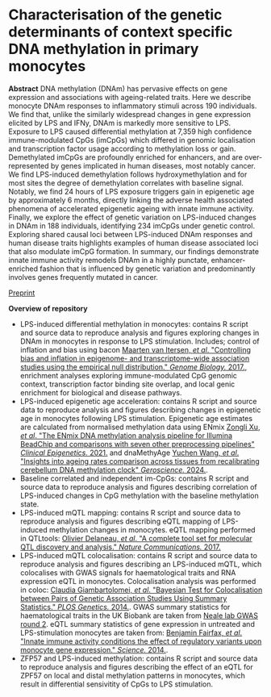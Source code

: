 # Characterisation of the genetic determinants of context specific DNA methylation in primary monocytes

**Abstract**
DNA methylation (DNAm) has pervasive effects on gene expression and associations with ageing-related traits. Here we describe monocyte DNAm responses to inflammatory stimuli across 190 individuals. We find that, unlike the similarly widespread changes in gene expression elicited by LPS and IFNy, DNAm is markedly more sensitive to LPS. Exposure to LPS caused differential methylation at 7,359 high confidence immune-modulated CpGs (imCpGs) which differed in genomic localisation and transcription factor usage according to methylation loss or gain. Demethylated imCpGs are profoundly enriched for enhancers, and are over-represented by genes implicated in human diseases, most notably cancer. We find LPS-induced demethylation follows hydroxymethylation and for most sites the degree of demethylation correlates with baseline signal. Notably, we find 24 hours of LPS exposure triggers gain in epigenetic age by approximately 6 months, directly linking the adverse health associated phenomena of accelerated epigenetic ageing with innate immune activity. Finally, we explore the effect of genetic variation on LPS-induced changes in DNAm in 188 individuals, identifying 234 imCpGs under genetic control. Exploring shared causal loci between LPS-induced DNAm responses and human disease traits highlights examples of human disease associated loci that also modulate imCpG formation. In summary, our findings demonstrate innate immune activity remodels DNAm in a highly punctate, enhancer-enriched fashion that is influenced by genetic variation and predominantly involves genes frequently mutated in cancer.

[Preprint](https://www.biorxiv.org/content/10.1101/2023.05.17.541041v1)

**Overview of repository**
* LPS-induced differential methylation in monocytes: contains R script and source data to reproduce analysis and figures exploring changes in DNAm in monocytes in response to LPS stimulation. Includes; control of inflation and bias using bacon [Maarten van Itersen, *et al*. "Controlling bias and inflation in epigenome- and transcriptome-wide association studies using the empirical null distribution." *Genome Biology.* 2017.](https://genomebiology.biomedcentral.com/articles/10.1186/s13059-016-1131-9), enrichment analyses exploring immune-modulated CpG genomic context, transcription factor binding site overlap, and local genic enrichment for biological and disease pathways.
* LPS-induced epigenetic age acceleration: contains R script and source data to reproduce analysis and figures describing changes in epigenetic age in monocytes following LPS stimulation. Epigenetic age estimates are calculated from normalised methylation data using ENmix [Zongli Xu, *et al*. "The ENmix DNA methylation analysis pipeline for Illumina BeadChip and comparisons with seven other preprocessing pipelines" *Clinical Epigenetics.* 2021.](https://clinicalepigeneticsjournal.biomedcentral.com/articles/10.1186/s13148-021-01207-1) and dnaMethyAge [Yuchen Wang, *et al*. "Insights into ageing rates comparison across tissues from recalibrating cerebellum DNA methylation clock" *Geroscience.* 2024.](https://pubmed.ncbi.nlm.nih.gov/37597113).
* Baseline correlated and independent im-CpGs: contains R script and source data to reproduce analysis and figures describing correlation of LPS-induced changes in CpG methylation with the baseline methylation state.
* LPS-induced mQTL mapping: contains R script and source data to reproduce analysis and figures describing eQTL mapping of LPS-induced methylation changes in monocytes. eQTL mapping performed in QTLtools: [Olivier Delaneau, *et al*. "A complete tool set for molecular QTL discovery and analysis." *Nature Communications.* 2017.](https://www.nature.com/articles/ncomms15452)
* LPS-induced mQTL colocalisation: contains R script and source data to reproduce analysis and figures describing an LPS-induced mQTL, which colocalises with GWAS signals for haematological traits and RNA expression eQTL in monocytes. Colocalisation analysis was performed in coloc: [Claudia Giambartolomei, *et al*. "Bayesian Test for Colocalisation between Pairs of Genetic Association Studies Using Summary Statistics." *PLOS Genetics.* 2014.](https://journals.plos.org/plosgenetics/article?id=10.1371/journal.pgen.1004383). GWAS summary statistics for haematological traits in the UK Biobank are taken from [Neale lab GWAS round 2](http://www.nealelab.is/uk-biobank/). eQTL summary statistics of gene expression in untreated and LPS-stimulation monocytes are taken from: [Benjamin Fairfax, *et al*. "Innate immune activity conditions the effect of regulatory variants upon monocyte gene expression." *Science.* 2014.](https://pubmed.ncbi.nlm.nih.gov/24604202/).
* ZFP57 and LPS-induced methylation: contains R script and source data to reproduce analysis and figures describing the effect of an eQTL for ZPF57 on local and distal methylation patterns in monocytes, which result in differential sensivitity of CpGs to LPS stimulation.
